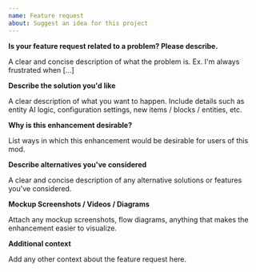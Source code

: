 ```yaml
---
name: Feature request
about: Suggest an idea for this project
---
```


**Is your feature request related to a problem? Please describe.**

A clear and concise description of what the problem is. Ex. I'm always frustrated when [...]

**Describe the solution you'd like**

A clear description of what you want to happen.  Include details such as entity AI logic, configuration settings, new items / blocks / entities, etc.

**Why is this enhancement desirable?**

List ways in which this enhancement would be desirable for users of this mod.

**Describe alternatives you've considered**

A clear and concise description of any alternative solutions or features you've considered.

**Mockup Screenshots / Videos / Diagrams**

Attach any mockup screenshots, flow diagrams, anything that makes the enhancement easier to visualize.

**Additional context**

Add any other context about the feature request here.

